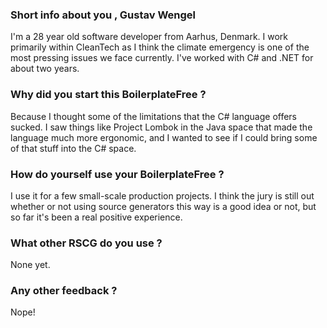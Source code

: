 ### Short info about you ,  Gustav Wengel

I'm a 28 year old software developer from Aarhus, Denmark. I work primarily within CleanTech as I think the climate emergency is one of the most pressing issues we face currently. I've worked with C# and .NET for about two years.

###  Why did you start this BoilerplateFree  ?
Because I thought some of the limitations that the C# language offers sucked. I saw things like Project Lombok in the Java space that made the language much more ergonomic, and I wanted to see if I could bring some of that stuff into the C# space.


###  How do yourself use your BoilerplateFree  ?

I use it for a few small-scale production projects. I think the jury is still out whether or not using source generators this way is a good idea or not, but so far it's been a real positive experience.

###  What other RSCG do you use ?

None yet.


###  Any other feedback ?

Nope!

